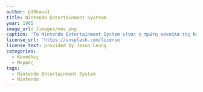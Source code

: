```yaml
---
author: p19kavv1
title: Nintendo Entertainment Systeam
year: 1985
image_url: /images/nes.png
caption: 'Το Nintendo Entertainment System είναι η πρώτη κονσόλα της Nintendo που κυκλοφόρησε στην Αμερική και βοήθησε στην μετάβαση της απο τα arcades στην αγορά των κονσολών. Το NES(Nintendo Entertainment System) είχε δυνατότητα 8-bit γραφικών και ήχου καθώς και πόλλα πρόσθετα εξαρτήματα όπως το R.O.B. που ήταν ένα ρομπότ που μπορούσες να παίζεις συγκεκριμένα παιχνίδια μαζί του'
license_url: 'https://unsplash.com/license'
license_text: provided by Jason Leung
categories:
  - Κονσόλες 
  - Μορφές
tags:
  - Nintendo Entertainment System
  - Nintendo
---
```

